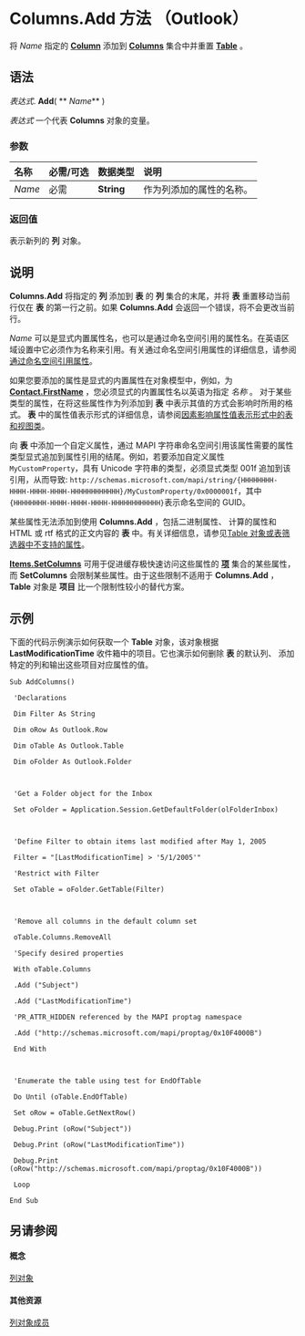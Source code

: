 
# Columns.Add 方法 （Outlook）

将  _Name_ 指定的 **[Column](b7eb6916-2d80-57c3-2077-47a2a4c73185.md)** 添加到 **[Columns](628bf0cf-4ee8-5e5c-09d7-89d7adf256ca.md)** 集合中并重置 **[Table](0affaafd-93fe-227a-acee-e09a86cadc20.md)** 。


## 语法

 _表达式_. **Add**( ** _Name_** )

 _表达式_ 一个代表 **Columns** 对象的变量。


### 参数



|**名称**|**必需/可选**|**数据类型**|**说明**|
|:-----|:-----|:-----|:-----|
| _Name_|必需|**String**|作为列添加的属性的名称。|

### 返回值

表示新列的 **列** 对象。


## 说明

 **Columns.Add** 将指定的 **列** 添加到 **表** 的 **列** 集合的末尾，并将 **表** 重置移动当前行仅在 **表** 的第一行之前。如果 **Columns.Add** 会返回一个错误，将不会更改当前行。

 _Name_ 可以是显式内置属性名，也可以是通过命名空间引用的属性名。在英语区域设置中它必须作为名称来引用。有关通过命名空间引用属性的详细信息，请参阅[通过命名空间引用属性](http://msdn.microsoft.com/library/c1c7bfa9-64d7-81d2-84e7-f0a4c57780b3%28Office.15%29.aspx)。

如果您要添加的属性是显式的内置属性在对象模型中，例如，为 **[Contact.FirstName](403b5e5a-037b-cf21-efc2-2bd2a80c3789.md)** ，您必须显式的内置属性名以英语为指定 _名称_ 。 对于某些类型的属性，在将这些属性作为列添加到 **表** 中表示其值的方式会影响时所用的格式。 **表** 中的属性值表示形式的详细信息，请参阅[因素影响属性值表示形式中的表和视图类](http://msdn.microsoft.com/library/13cf9945-a9e0-bb32-a2cb-74366a365ae1%28Office.15%29.aspx)。

向 **表** 中添加一个自定义属性，通过 MAPI 字符串命名空间引用该属性需要的属性类型显式追加到属性引用的结尾。例如，若要添加自定义属性 `MyCustomProperty`，具有 Unicode 字符串的类型，必须显式类型 001f 追加到该引用，从而导致:  `http://schemas.microsoft.com/mapi/string/{HHHHHHHH-HHHH-HHHH-HHHH-HHHHHHHHHHHH}/MyCustomProperty/0x0000001f`，其中 `{HHHHHHHH-HHHH-HHHH-HHHH-HHHHHHHHHHHH}`表示命名空间的 GUID。

某些属性无法添加到使用 **Columns.Add** ，包括二进制属性、 计算的属性和 HTML 或 rtf 格式的正文内容的 **表** 中。有关详细信息，请参见[Table 对象或表筛选器中不支持的属性](http://msdn.microsoft.com/library/0e37f03f-7677-ca29-d0b2-8b45c026e5f1%28Office.15%29.aspx)。

 **[Items.SetColumns](90206a68-baf8-282c-5793-fee029fed452.md)** 可用于促进缓存极快速访问这些属性的 **[项](3a99730b-e62a-5ca6-f6ec-911c95173242.md)** 集合的某些属性，而 **SetColumns** 会限制某些属性。由于这些限制不适用于 **Columns.Add** ， **Table** 对象是 **项目** 比一个限制性较小的替代方案。


## 示例

下面的代码示例演示如何获取一个 **Table** 对象，该对象根据 **LastModificationTime** 收件箱中的项目。它也演示如何删除 **表** 的默认列、 添加特定的列和输出这些项目对应属性的值。


```
Sub AddColumns() 
 
 'Declarations 
 
 Dim Filter As String 
 
 Dim oRow As Outlook.Row 
 
 Dim oTable As Outlook.Table 
 
 Dim oFolder As Outlook.Folder 
 
 
 
 'Get a Folder object for the Inbox 
 
 Set oFolder = Application.Session.GetDefaultFolder(olFolderInbox) 
 
 
 
 'Define Filter to obtain items last modified after May 1, 2005 
 
 Filter = "[LastModificationTime] > '5/1/2005'" 
 
 'Restrict with Filter 
 
 Set oTable = oFolder.GetTable(Filter) 
 
 
 
 'Remove all columns in the default column set 
 
 oTable.Columns.RemoveAll 
 
 'Specify desired properties 
 
 With oTable.Columns 
 
 .Add ("Subject") 
 
 .Add ("LastModificationTime") 
 
 'PR_ATTR_HIDDEN referenced by the MAPI proptag namespace 
 
 .Add ("http://schemas.microsoft.com/mapi/proptag/0x10F4000B") 
 
 End With 
 
 
 
 'Enumerate the table using test for EndOfTable 
 
 Do Until (oTable.EndOfTable) 
 
 Set oRow = oTable.GetNextRow() 
 
 Debug.Print (oRow("Subject")) 
 
 Debug.Print (oRow("LastModificationTime")) 
 
 Debug.Print (oRow("http://schemas.microsoft.com/mapi/proptag/0x10F4000B")) 
 
 Loop 
 
End Sub
```


## 另请参阅


#### 概念


[列对象](628bf0cf-4ee8-5e5c-09d7-89d7adf256ca.md)
#### 其他资源


[列对象成员](dac88ab6-44f9-87c9-cd71-e8c6beee2b69.md)